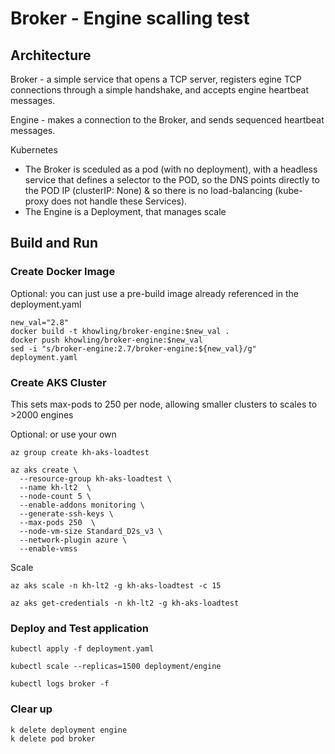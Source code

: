 
# Broker - Engine scalling test

## Architecture

Broker - a simple service that opens a TCP server, registers egine TCP connections through a simple handshake, and accepts engine heartbeat messages.

Engine - makes a connection to the Broker, and sends sequenced heartbeat messages.

Kubernetes
* The Broker is sceduled as a pod (with no deployment), with a headless service that defines a selector to the POD, so the DNS points directly to the POD IP (clusterIP: None) & so there is no load-balancing (kube-proxy does not handle these Services).
* The Engine is a Deployment, that manages scale


## Build and Run

### Create Docker Image

Optional: you can just use a pre-build image already referenced in the deployment.yaml

```
new_val="2.8"
docker build -t khowling/broker-engine:$new_val .
docker push khowling/broker-engine:$new_val
sed -i "s/broker-engine:2.7/broker-engine:${new_val}/g" deployment.yaml
```

### Create AKS Cluster

This sets max-pods to 250 per node, allowing smaller clusters to scales to >2000 engines

Optional: or use your own

```
az group create kh-aks-loadtest

az aks create \
  --resource-group kh-aks-loadtest \
  --name kh-lt2  \
  --node-count 5 \
  --enable-addons monitoring \
  --generate-ssh-keys \
  --max-pods 250  \
  --node-vm-size Standard_D2s_v3 \
  --network-plugin azure \
  --enable-vmss

```

Scale 

```
az aks scale -n kh-lt2 -g kh-aks-loadtest -c 15
```

```
az aks get-credentials -n kh-lt2 -g kh-aks-loadtest
```

### Deploy and Test application

```
kubectl apply -f deployment.yaml
```

```
kubectl scale --replicas=1500 deployment/engine
```

```
kubectl logs broker -f
```

### Clear up 

```
k delete deployment engine
k delete pod broker
```
